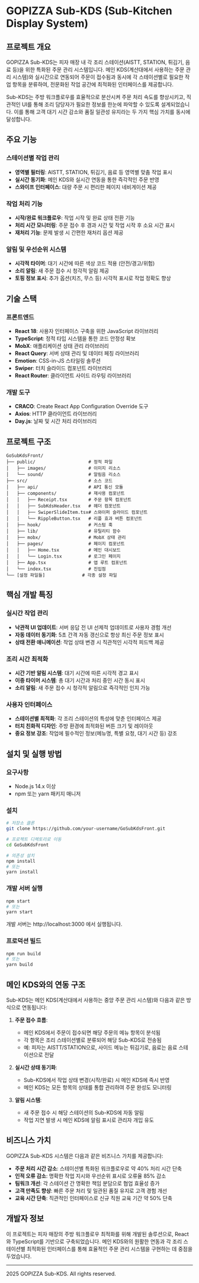 # GOPIZZA Sub-KDS (Sub-Kitchen Display System)



## 프로젝트 개요

GOPIZZA Sub-KDS는 피자 매장 내 각 조리 스테이션(AISTT, STATION, 튀김기, 음료 등)을 위한 특화된 주문 관리 시스템입니다. 메인 KDS(계산대에서 사용하는 주문 관리 시스템)와 실시간으로 연동되어 주문이 접수됨과 동시에 각 스테이션별로 필요한 작업 항목을 분류하여, 전문화된 작업 공간에 최적화된 인터페이스를 제공합니다.

Sub-KDS는 주방 워크플로우를 효율적으로 분산시켜 주문 처리 속도를 향상시키고, 직관적인 UI를 통해 조리 담당자가 필요한 정보를 한눈에 파악할 수 있도록 설계되었습니다. 이를 통해 고객 대기 시간 감소와 품질 일관성 유지라는 두 가지 핵심 가치를 동시에 달성합니다.


## 주요 기능

### 스테이션별 작업 관리
- **영역별 필터링**: AISTT, STATION, 튀김기, 음료 등 영역별 맞춤 작업 표시
- **실시간 동기화**: 메인 KDS와 실시간 연동을 통한 즉각적인 주문 반영
- **스와이프 인터페이스**: 대량 주문 시 편리한 페이지 네비게이션 제공

### 작업 처리 기능
- **시작/완료 워크플로우**: 작업 시작 및 완료 상태 전환 기능
- **처리 시간 모니터링**: 주문 접수 후 경과 시간 및 작업 시작 후 소요 시간 표시
- **재처리 기능**: 문제 발생 시 간편한 재처리 옵션 제공

### 알림 및 우선순위 시스템
- **시각적 타이머**: 대기 시간에 따른 색상 코드 적용 (안전/경고/위험)
- **소리 알림**: 새 주문 접수 시 청각적 알림 제공
- **토핑 정보 표시**: 추가 옵션(치즈, 무스 등) 시각적 표시로 작업 정확도 향상

## 기술 스택

### 프론트엔드
- **React 18**: 사용자 인터페이스 구축을 위한 JavaScript 라이브러리
- **TypeScript**: 정적 타입 시스템을 통한 코드 안정성 확보
- **MobX**: 애플리케이션 상태 관리 라이브러리
- **React Query**: 서버 상태 관리 및 데이터 페칭 라이브러리
- **Emotion**: CSS-in-JS 스타일링 솔루션
- **Swiper**: 터치 슬라이드 컴포넌트 라이브러리
- **React Router**: 클라이언트 사이드 라우팅 라이브러리

### 개발 도구
- **CRACO**: Create React App Configuration Override 도구
- **Axios**: HTTP 클라이언트 라이브러리
- **Day.js**: 날짜 및 시간 처리 라이브러리

## 프로젝트 구조

```
GoSubKdsFront/
├── public/                    # 정적 파일
│   ├── images/                # 이미지 리소스
│   └── sound/                 # 알림음 리소스
├── src/                       # 소스 코드
│   ├── api/                   # API 통신 모듈
│   ├── components/            # 재사용 컴포넌트
│   │   ├── Receipt.tsx        # 주문 항목 컴포넌트
│   │   ├── SubKdsHeader.tsx   # 헤더 컴포넌트
│   │   ├── SwiperSlideItem.tsx# 스와이퍼 슬라이드 컴포넌트
│   │   └── RippleButton.tsx   # 리플 효과 버튼 컴포넌트
│   ├── hook/                  # 커스텀 훅
│   ├── lib/                   # 유틸리티 함수
│   ├── mobx/                  # MobX 상태 관리
│   ├── pages/                 # 페이지 컴포넌트
│   │   ├── Home.tsx           # 메인 대시보드
│   │   └── Login.tsx          # 로그인 페이지
│   ├── App.tsx                # 앱 루트 컴포넌트
│   └── index.tsx              # 진입점
└── [설정 파일들]              # 각종 설정 파일
```

## 핵심 개발 특징

### 실시간 작업 관리
- **낙관적 UI 업데이트**: 서버 응답 전 UI 선제적 업데이트로 사용자 경험 개선
- **자동 데이터 동기화**: 5초 간격 자동 갱신으로 항상 최신 주문 정보 표시
- **상태 전환 애니메이션**: 작업 상태 변경 시 직관적인 시각적 피드백 제공

### 조리 시간 최적화
- **시간 기반 알림 시스템**: 대기 시간에 따른 시각적 경고 표시
- **이중 타이머 시스템**: 총 대기 시간과 처리 중인 시간 동시 표시
- **소리 알림**: 새 주문 접수 시 청각적 알림으로 즉각적인 인지 가능

### 사용자 인터페이스
- **스테이션별 최적화**: 각 조리 스테이션의 특성에 맞춘 인터페이스 제공
- **터치 친화적 디자인**: 주방 환경에 최적화된 버튼 크기 및 레이아웃
- **중요 정보 강조**: 작업에 필수적인 정보(메뉴명, 특별 요청, 대기 시간 등) 강조

## 설치 및 실행 방법

### 요구사항
- Node.js 14.x 이상
- npm 또는 yarn 패키지 매니저

### 설치
```bash
# 저장소 클론
git clone https://github.com/your-username/GoSubKdsFront.git

# 프로젝트 디렉토리로 이동
cd GoSubKdsFront

# 의존성 설치
npm install
# 또는
yarn install
```

### 개발 서버 실행
```bash
npm start
# 또는
yarn start
```
개발 서버는 http://localhost:3000 에서 실행됩니다.

### 프로덕션 빌드
```bash
npm run build
# 또는
yarn build
```

## 메인 KDS와의 연동 구조

Sub-KDS는 메인 KDS(계산대에서 사용하는 중앙 주문 관리 시스템)와 다음과 같은 방식으로 연동됩니다:

1. **주문 접수 흐름**:
   - 메인 KDS에서 주문이 접수되면 해당 주문의 메뉴 항목이 분석됨
   - 각 항목은 조리 스테이션별로 분류되어 해당 Sub-KDS로 전송됨
   - 예: 피자는 AISTT/STATION으로, 사이드 메뉴는 튀김기로, 음료는 음료 스테이션으로 전달

2. **실시간 상태 동기화**:
   - Sub-KDS에서 작업 상태 변경(시작/완료) 시 메인 KDS에 즉시 반영
   - 메인 KDS는 모든 항목의 상태를 통합 관리하여 주문 완성도 모니터링

3. **알림 시스템**:
   - 새 주문 접수 시 해당 스테이션의 Sub-KDS에 자동 알림
   - 작업 지연 발생 시 메인 KDS에 알림 표시로 관리자 개입 유도

## 비즈니스 가치

GOPIZZA Sub-KDS 시스템은 다음과 같은 비즈니스 가치를 제공합니다:

- **주문 처리 시간 감소**: 스테이션별 특화된 워크플로우로 약 40% 처리 시간 단축
- **인적 오류 감소**: 명확한 작업 지시와 우선순위 표시로 오류율 85% 감소
- **팀워크 개선**: 각 스테이션 간 명확한 책임 분담으로 협업 효율성 증가
- **고객 만족도 향상**: 빠른 주문 처리 및 일관된 품질 유지로 고객 경험 개선
- **교육 시간 단축**: 직관적인 인터페이스로 신규 직원 교육 기간 약 50% 단축

## 개발자 정보

이 프로젝트는 피자 매장의 주방 워크플로우 최적화를 위해 개발된 솔루션으로, React와 TypeScript를 기반으로 구축되었습니다. 메인 KDS와의 원활한 연동과 각 조리 스테이션별 최적화된 인터페이스를 통해 효율적인 주문 관리 시스템을 구현하는 데 중점을 두었습니다.

---

 2025 GOPIZZA Sub-KDS. All rights reserved.
